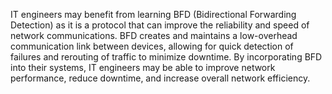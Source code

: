 IT engineers may benefit from learning BFD (Bidirectional Forwarding Detection) as it is a protocol that can improve the reliability and speed of network communications. BFD creates and maintains a low-overhead communication link between devices, allowing for quick detection of failures and rerouting of traffic to minimize downtime. By incorporating BFD into their systems, IT engineers may be able to improve network performance, reduce downtime, and increase overall network efficiency.
